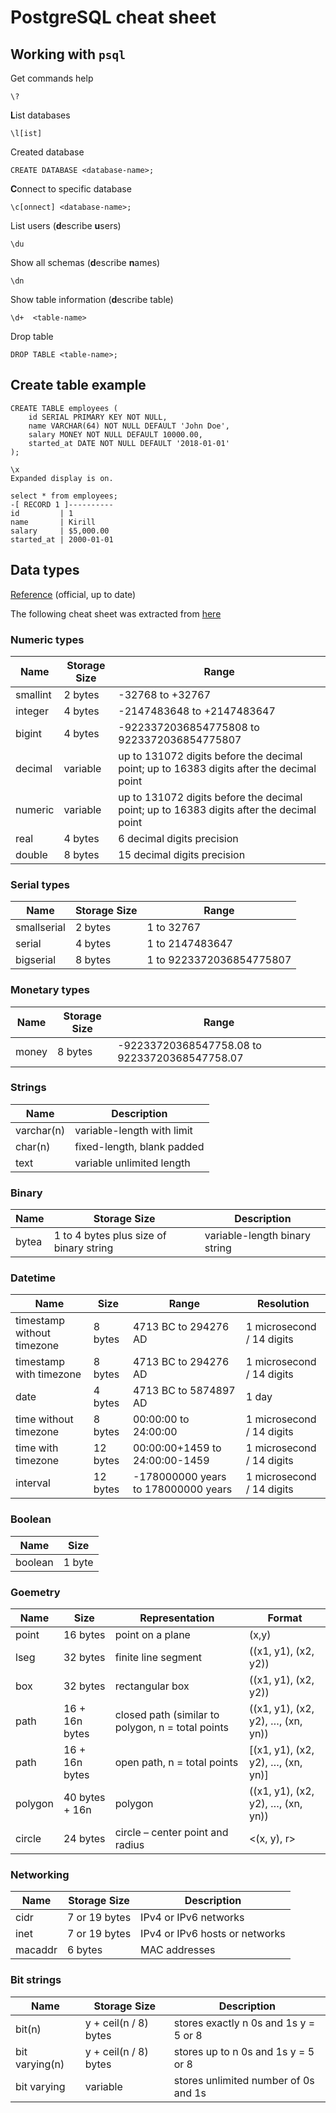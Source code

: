 PostgreSQL cheat sheet
===

Working with `psql`
---

Get commands help

    \?

<b>L</b>ist databases

    \l[ist]

Created database

    CREATE DATABASE <database-name>;

<b>C</b>onnect to specific database

    \c[onnect] <database-name>;

List users (<b>d</b>escribe <b>u</b>sers)

    \du

Show all schemas (<b>d</b>escribe <b>n</b>ames)

    \dn

Show table information (<b>d</b>escribe table)

    \d+  <table-name>

Drop table

    DROP TABLE <table-name>;

Create table example
---

    CREATE TABLE employees (
        id SERIAL PRIMARY KEY NOT NULL,
        name VARCHAR(64) NOT NULL DEFAULT 'John Doe',
        salary MONEY NOT NULL DEFAULT 10000.00,
        started_at DATE NOT NULL DEFAULT '2018-01-01'
    );

    \x
    Expanded display is on.

    select * from employees;
    -[ RECORD 1 ]----------
    id         | 1
    name       | Kirill
    salary     | $5,000.00
    started_at | 2000-01-01

Data types
---

[Reference](https://www.postgresql.org/docs/current/datatype.html) (official, up to date)

The following cheat sheet was extracted from [here](https://tableplus.io/blog/2018/06/postgresql-data-types.html)

### Numeric types

| Name     | Storage Size | Range                                                                                    |
| ---      | ---          | ---                                                                                      |
| smallint | 2 bytes      | -32768 to +32767                                                                         |
| integer  | 4 bytes      | -2147483648 to +2147483647                                                               |
| bigint   | 4 bytes      | -9223372036854775808 to 9223372036854775807                                              |
| decimal  | variable     | up to 131072 digits before the decimal point; up to 16383 digits after the decimal point |
| numeric  | variable     | up to 131072 digits before the decimal point; up to 16383 digits after the decimal point |
| real     | 4 bytes      | 6 decimal digits precision                                                               |
| double   | 8 bytes      | 15 decimal digits precision                                                              |

### Serial types

| Name        | Storage Size | Range                    |
| ---         | ---          | ---                      |
| smallserial | 2 bytes      | 1 to 32767               |
| serial      | 4 bytes      | 1 to 2147483647          |
| bigserial   | 8 bytes      | 1 to 9223372036854775807 |

### Monetary types

| Name  | Storage Size | Range                                         |
| ---   | ---          | ---                                           |
| money | 8 bytes      | -92233720368547758.08 to 92233720368547758.07 |

### Strings

| Name       | Description                |
| ---        | ---                        |
| varchar(n) | variable-length with limit |
| char(n)    | fixed-length, blank padded |
| text       | variable unlimited length  |

### Binary

| Name  | Storage Size                            | Description                   |
| ---   | ---                                     | ---                           |
| bytea | 1 to 4 bytes plus size of binary string | variable-length binary string |


### Datetime

| Name                       | Size     | Range                               | Resolution                |
| ---                        | ---      | ---                                 | ---                       |
| timestamp without timezone | 8 bytes  | 4713 BC to 294276 AD                | 1 microsecond / 14 digits |
| timestamp with timezone    | 8 bytes  | 4713 BC to 294276 AD                | 1 microsecond / 14 digits |
| date                       | 4 bytes  | 4713 BC to 5874897 AD               | 1 day                     |
| time without timezone      | 8 bytes  | 00:00:00 to 24:00:00                | 1 microsecond / 14 digits |
| time with timezone         | 12 bytes | 00:00:00+1459 to 24:00:00-1459      | 1 microsecond / 14 digits |
| interval                   | 12 bytes | -178000000 years to 178000000 years | 1 microsecond / 14 digits |

### Boolean

| Name    | Size   |
| ---     | ---    |
| boolean | 1 byte |

### Goemetry

| Name    | Size           | Representation                                    | Format                            |
| ---     | ---            | ---                                               | ---                               |
| point   | 16 bytes       | point on a plane                                  | (x,y)                             |
| lseg    | 32 bytes       | finite line segment                               | ((x1, y1), (x2, y2))              |
| box     | 32 bytes       | rectangular box                                   | ((x1, y1), (x2, y2))              |
| path    | 16 + 16n bytes | closed path (similar to polygon, n = total points | ((x1, y1), (x2, y2), …, (xn, yn)) |
| path    | 16 + 16n bytes | open path, n = total points                       | [(x1, y1), (x2, y2), …, (xn, yn)] |
| polygon | 40 bytes + 16n | polygon                                           | ((x1, y1), (x2, y2), …, (xn, yn)) |
| circle  | 24 bytes       | circle – center point and radius                  | <(x, y), r>                       |

### Networking

| Name    | Storage Size  | Description                    |
| ---     | ---           | ---                            |
| cidr    | 7 or 19 bytes | IPv4 or IPv6 networks          |
| inet    | 7 or 19 bytes | IPv4 or IPv6 hosts or networks |
| macaddr | 6 bytes       | MAC addresses                  |

### Bit strings

| Name           | Storage Size          | Description                           |
| ---            | ---                   | ---                                   |
| bit(n)         | y + ceil(n / 8) bytes | stores exactly n 0s and 1s y = 5 or 8 |
| bit varying(n) | y + ceil(n / 8) bytes | stores up to n 0s and 1s y = 5 or 8   |
| bit varying    | variable              | stores unlimited number of 0s and 1s  |

